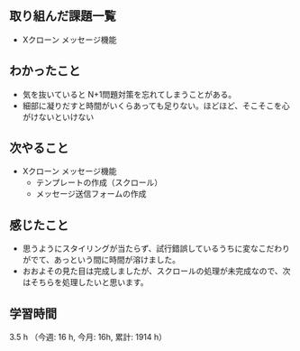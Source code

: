 ## 取り組んだ課題一覧
- Xクローン メッセージ機能

## わかったこと
- 気を抜いていると N+1問題対策を忘れてしまうことがある。
- 細部に凝りだすと時間がいくらあっても足りない。ほどほど、そこそこを心がけないといけない

## 次やること
- Xクローン メッセージ機能
    - テンプレートの作成（スクロール）
    - メッセージ送信フォームの作成
    
## 感じたこと
- 思うようにスタイリングが当たらず、試行錯誤しているうちに変なこだわりがでて、あっという間に時間が溶けました。
- おおよその見た目は完成しましたが、スクロールの処理が未完成なので、次はそちらを処理したいと思います。

## 学習時間
3.5 h （今週: 16 h, 今月: 16h, 累計: 1914 h）